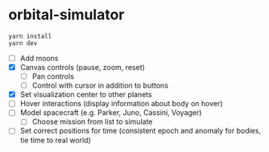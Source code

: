 # orbital-simulator

```
yarn install
yarn dev
```

- [ ] Add moons
- [x] Canvas controls (pause, zoom, reset)
  - [ ] Pan controls
  - [ ] Control with cursor in addition to buttons
- [x] Set visualization center to other planets
- [ ] Hover interactions (display information about body on hover)
- [ ] Model spacecraft (e.g. Parker, Juno, Cassini, Voyager)
  - [ ] Choose mission from list to simulate
- [ ] Set correct positions for time (consistent epoch and anomaly for bodies, tie time to real world)
